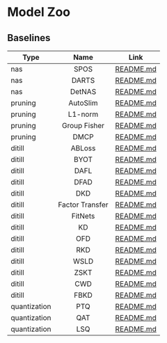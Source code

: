 # Model Zoo

## Baselines

| Type         |      Name       |                                                Link                                                |
| ------------ | :-------------: | :------------------------------------------------------------------------------------------------: |
| nas          |      SPOS       |        [README.md](https://github.com/open-mmlab/mmrazor/tree/main/configs/nas/mmcls/spos)         |
| nas          |      DARTS      |        [README.md](https://github.com/open-mmlab/mmrazor/tree/main/configs/nas/mmcls/darts)        |
| nas          |     DetNAS      |       [README.md](https://github.com/open-mmlab/mmrazor/tree/main/configs/nas/mmdet/detnas)        |
| pruning      |    AutoSlim     |    [README.md](https://github.com/open-mmlab/mmrazor/tree/main/configs/pruning/mmcls/autoslim)     |
| pruning      |     L1-norm     |    [README.md](https://github.com/open-mmlab/mmrazor/tree/main//configs/pruning/mmcls/l1-norm)     |
| pruning      |  Group Fisher   |   [README.md](https://github.com/open-mmlab/mmrazor/tree/main/configs/pruning/base/group_fisher)   |
| pruning      |      DMCP       |      [README.md](https://github.com/open-mmlab/mmrazor/tree/main/configs/pruning/mmcls/dmcp)       |
| ditill       |     ABLoss      |     [README.md](https://github.com/open-mmlab/mmrazor/tree/main/configs/distill/mmcls/abloss)      |
| ditill       |      BYOT       |      [README.md](https://github.com/open-mmlab/mmrazor/tree/main/configs/distill/mmcls/byot)       |
| ditill       |      DAFL       |      [README.md](https://github.com/open-mmlab/mmrazor/tree/main/configs/distill/mmcls/dafl)       |
| ditill       |      DFAD       |      [README.md](https://github.com/open-mmlab/mmrazor/tree/main/configs/distill/mmcls/dfad)       |
| ditill       |       DKD       |       [README.md](https://github.com/open-mmlab/mmrazor/tree/main/configs/distill/mmcls/dkd)       |
| ditill       | Factor Transfer | [README.md](https://github.com/open-mmlab/mmrazor/tree/main/configs/distill/mmcls/factor_transfer) |
| ditill       |     FitNets     |     [README.md](https://github.com/open-mmlab/mmrazor/tree/main/configs/distill/mmcls/fitnets)     |
| ditill       |       KD        |       [README.md](https://github.com/open-mmlab/mmrazor/tree/main/configs/distill/mmcls/kd)        |
| ditill       |       OFD       |       [README.md](https://github.com/open-mmlab/mmrazor/tree/main/configs/distill/mmcls/ofd)       |
| ditill       |       RKD       |       [README.md](https://github.com/open-mmlab/mmrazor/tree/main/configs/distill/mmcls/rkd)       |
| ditill       |      WSLD       |      [README.md](https://github.com/open-mmlab/mmrazor/tree/main/configs/distill/mmcls/wsld)       |
| ditill       |      ZSKT       |      [README.md](https://github.com/open-mmlab/mmrazor/tree/main/configs/distill/mmcls/zskt)       |
| ditill       |       CWD       |       [README.md](https://github.com/open-mmlab/mmrazor/tree/main/configs/distill/mmdet/cwd)       |
| ditill       |      FBKD       |      [README.md](https://github.com/open-mmlab/mmrazor/tree/main/configs/distill/mmdet/fbkd)       |
| quantization |       PTQ       |     [README.md](https://github.com/open-mmlab/mmrazor/tree/main/configs/quantization/ptq/base)     |
| quantization |       QAT       |     [README.md](https://github.com/open-mmlab/mmrazor/tree/main/configs/quantization/qat/base)     |
| quantization |       LSQ       |     [README.md](https://github.com/open-mmlab/mmrazor/tree/main/configs/quantization/qat/lsq)      |
